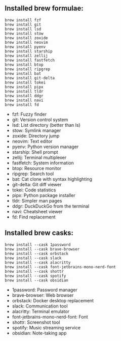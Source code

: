## Installed brew formulae:
```properties
brew install fzf
brew install git
brew install lsd
brew install stow
brew install zoxide
brew install neovim
brew install pyenv
brew install starship
brew install zellij
brew install fastfetch
brew install btop
brew install ripgrep
brew install bat
brew install git-delta
brew install tokei
brew install pipx
brew install tldr
brew install ddgr
brew install navi
brew install fd
```

- fzf: Fuzzy finder
- git: Version control system
- lsd: List directory (better than ls)
- stow: Symlink manager
- zoxide: Directory jump
- neovim: Text editor
- pyenv: Python version manager
- starship: Shell prompt
- zellij: Terminal multiplexer
- fastfetch: System information
- btop: Resource monitor
- ripgrep: Search tool
- bat: Cat clone with syntax highlighting
- git-delta: Git diff viewer
- tokei: Code statistics
- pipx: Python package installer
- tldr: Simpler man pages
- ddgr: DuckDuckGo from the terminal
- navi: Cheatsheet viewer
- fd: Find replacement

## Installed brew casks:
```properties
brew install --cask 1password
brew install --cask brave-browser
brew install --cask orbstack
brew install --cask slack
brew install --cask alacritty
brew install --cask font-jetbrains-mono-nerd-font
brew install --cask shottr
brew install --cask spotify
brew install --cask obsidian
```

- 1password: Password manager
- brave-browser: Web browser
- orbstack: Docker desktop replacement
- slack: Communication tool
- alacritty: Terminal emulator
- font-jetbrains-mono-nerd-font: Font
- shottr: Screenshot tool
- spotify: Music streaming service
- obsidian: Note-taking app

